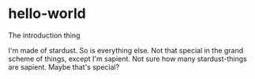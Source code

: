 # hello-world
The introduction thing

I'm made of stardust. So is everything else. Not that special in the grand scheme of things, except I'm sapient. Not sure how many stardust-things are sapient. Maybe that's special?
